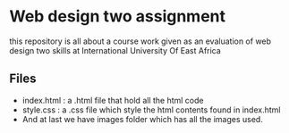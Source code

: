 # Web design two assignment

this repository is all about a course work given as an evaluation of web design two skills at International University Of East Africa

## Files

* index.html : a .html file that hold all the html code
* style.css : a .css file which style the html contents found in index.html
* And at last we have images folder which has all the images used.
